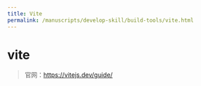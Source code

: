 ```yaml
---
title: Vite
permalink: /manuscripts/develop-skill/build-tools/vite.html
---
```


# vite

> 官网：https://vitejs.dev/guide/